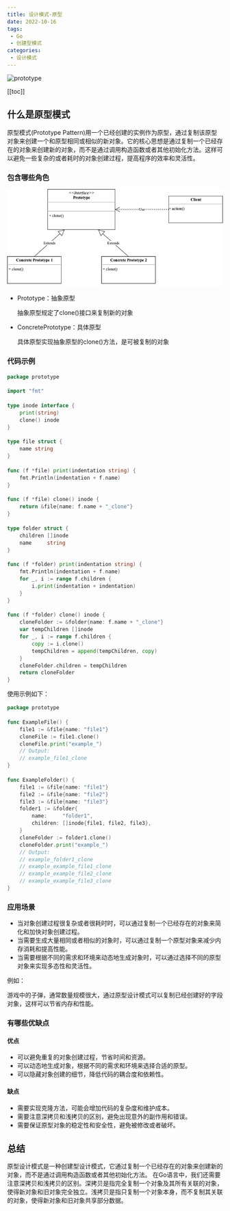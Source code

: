 ```yaml
---
title: 设计模式-原型
date: 2022-10-16
tags:
 - Go
 - 创建型模式
categories:
 - 设计模式
---
```


![prototype](https://refactoringguru.cn/images/patterns/content/prototype/prototype-2x.png)

<!-- more -->

[[toc]]

## 什么是原型模式

原型模式(Prototype Pattern)用一个已经创建的实例作为原型，通过复制该原型对象来创建一个和原型相同或相似的新对象。它的核心思想是通过复制一个已经存在的对象来创建新的对象，而不是通过调用构造函数或者其他初始化方法。这样可以避免一些复杂的或者耗时的对象创建过程，提高程序的效率和灵活性。

### 包含哪些角色

![prototype](../images/prototype.png)

- Prototype：抽象原型

  抽象原型规定了clone()接口来复制新的对象

- ConcretePrototype：具体原型

  具体原型实现抽象原型的clone()方法，是可被复制的对象

### 代码示例

```go
package prototype

import "fmt"

type inode interface {
	print(string)
	clone() inode
}

type file struct {
	name string
}

func (f *file) print(indentation string) {
	fmt.Println(indentation + f.name)
}

func (f *file) clone() inode {
	return &file{name: f.name + "_clone"}
}

type folder struct {
	children []inode
	name     string
}

func (f *folder) print(indentation string) {
	fmt.Println(indentation + f.name)
	for _, i := range f.children {
		i.print(indentation + indentation)
	}
}

func (f *folder) clone() inode {
	cloneFolder := &folder{name: f.name + "_clone"}
	var tempChildren []inode
	for _, i := range f.children {
		copy := i.clone()
		tempChildren = append(tempChildren, copy)
	}
	cloneFolder.children = tempChildren
	return cloneFolder
}
```

使用示例如下：

```go
package prototype

func ExampleFile() {
	file1 := &file{name: "file1"}
	cloneFile := file1.clone()
	cloneFile.print("example_")
	// Output:
	// example_file1_clone
}

func ExampleFolder() {
	file1 := &file{name: "file1"}
	file2 := &file{name: "file2"}
	file3 := &file{name: "file3"}
	folder1 := &folder{
		name:     "folder1",
		children: []inode{file1, file2, file3},
	}
	cloneFolder := folder1.clone()
	cloneFolder.print("example_")
	// Output:
	// example_folder1_clone
	// example_example_file1_clone
	// example_example_file2_clone
	// example_example_file3_clone
}
```

### 应用场景

- 当对象创建过程很复杂或者很耗时时，可以通过复制一个已经存在的对象来简化和加快对象创建过程。
- 当需要生成大量相同或者相似的对象时，可以通过复制一个原型对象来减少内存消耗和提高性能。
- 当需要根据不同的需求和环境来动态地生成对象时，可以通过选择不同的原型对象来实现多态性和灵活性。

例如：

游戏中的子弹，通常数量规模很大，通过原型设计模式可以复制已经创建好的字段对象，这样可以节省内存和性能。

### 有哪些优缺点

#### 优点

- 可以避免重复的对象创建过程，节省时间和资源。
- 可以动态地生成对象，根据不同的需求和环境来选择合适的原型。
- 可以隐藏对象创建的细节，降低代码的耦合度和依赖性。

#### 缺点

- 需要实现克隆方法，可能会增加代码的复杂度和维护成本。
- 需要注意深拷贝和浅拷贝的区别，避免出现意外的副作用和错误。
- 需要保证原型对象的稳定性和安全性，避免被修改或者破坏。

## 总结

原型设计模式是一种创建型设计模式，它通过复制一个已经存在的对象来创建新的对象，而不是通过调用构造函数或者其他初始化方法。
在Go语言中，我们还需要注意深拷贝和浅拷贝的区别。深拷贝是指完全复制一个对象及其所有关联的对象，使得新对象和旧对象完全独立。浅拷贝是指只复制一个对象本身，而不复制其关联的对象，使得新对象和旧对象共享部分数据。
